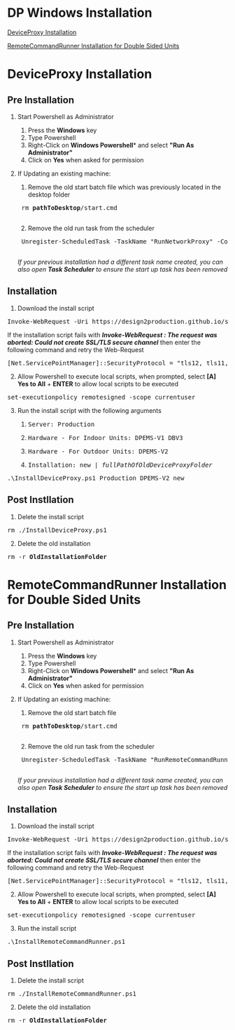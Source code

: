 # DP Windows Installation

[DeviceProxy Installation](#deviceproxy-installation)

[RemoteCommandRunner Installation for Double Sided Units](#remotecommandrunner-installation)

# DeviceProxy Installation

## Pre Installation
1. Start Powershell as Administrator
    1. Press the **Windows** key
    2. Type Powershell
    3. Right-Click on **Windows Powershell*** and select **"Run As Administrator"**
    4. Click on **Yes** when asked for permission

2. If Updating an existing machine:

    1. Remove the old start batch file which was previously located in the desktop folder
    <pre>
    rm <b>pathToDesktop</b>/start.cmd
    </pre>

    2. Remove the old run task from the scheduler
    <pre>
    Unregister-ScheduledTask -TaskName "RunNetworkProxy" -Confirm:$false
    </pre>
    *If your previous installation had a different task name created, you can also open <b>Task Scheduler</b> to ensure the start up task has been removed*

## Installation

1. Download the install script
<pre>
Invoke-WebRequest -Uri https://design2production.github.io/scoop-dev/InstallDeviceProxy.ps1 -OutFile InstallDeviceProxy.ps1
</pre>

If the installation script fails with ***Invoke-WebRequest : The request was aborted: Could not create SSL/TLS secure channel*** then enter the following command and retry the Web-Request
<pre>
[Net.ServicePointManager]::SecurityProtocol = "tls12, tls11, tls"
</pre>

2. Allow Powershell to execute local scripts, when prompted, select **[A] Yes to All** + **ENTER** to allow local scripts to be executed
<pre>
set-executionpolicy remotesigned -scope currentuser  
</pre>

3. Run the install script with the following arguments
    1. <pre>Server: Production</pre>
    2. <pre>Hardware - For Indoor Units: DPEMS-V1_DBV3</pre>
    2. <pre>Hardware - For Outdoor Units: DPEMS-V2</pre>
    4. <pre>Installation: new | <i>fullPathOfOldDeviceProxyFolder</i></pre>
<pre>
.\InstallDeviceProxy.ps1 Production DPEMS-V2 new
</pre>

## Post Instllation

1. Delete the install script
<pre>
rm ./InstallDeviceProxy.ps1
</pre>

2. Delete the old installation
<pre>
rm -r <b>OldInstallationFolder</b>
</pre>





# RemoteCommandRunner Installation for Double Sided Units

## Pre Installation
1. Start Powershell as Administrator
    1. Press the **Windows** key
    2. Type Powershell
    3. Right-Click on **Windows Powershell*** and select **"Run As Administrator"**
    4. Click on **Yes** when asked for permission

2. If Updating an existing machine:

    1. Remove the old start batch file
    <pre>
    rm <b>pathToDesktop</b>/start.cmd
    </pre>

    2. Remove the old run task from the scheduler
    <pre>
    Unregister-ScheduledTask -TaskName "RunRemoteCommandRunner" -Confirm:$false
    </pre>
    *If your previous installation had a different task name created, you can also open <b>Task Scheduler</b> to ensure the start up task has been removed*

## Installation

1. Download the install script
<pre>
Invoke-WebRequest -Uri https://design2production.github.io/scoop-dev/InstallRemoteCommandRunner.ps1 -OutFile InstallRemoteCommandRunner.ps1
</pre>

If the installation script fails with ***Invoke-WebRequest : The request was aborted: Could not create SSL/TLS secure channel*** then enter the following command and retry the Web-Request
<pre>
[Net.ServicePointManager]::SecurityProtocol = "tls12, tls11, tls"
</pre>


2. Allow Powershell to execute local scripts, when prompted, select **[A] Yes to All** + **ENTER** to allow local scripts to be executed
<pre>
set-executionpolicy remotesigned -scope currentuser  
</pre>

3. Run the install script
<pre>
.\InstallRemoteCommandRunner.ps1
</pre>

## Post Instllation

1. Delete the install script
<pre>
rm ./InstallRemoteCommandRunner.ps1
</pre>

2. Delete the old installation
<pre>
rm -r <b>OldInstallationFolder</b>
</pre>
